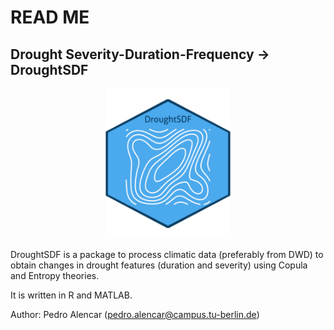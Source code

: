# READ ME

## Drought Severity-Duration-Frequency &rarr; DroughtSDF
<p align="center">
<img src="https://github.com/pedroalencar1/DroughtSDF/blob/master/icon/icon.svg" title="DroughtSDF" alt="DroughtSDF" width="200" height="240"/>
</p>

DroughtSDF is a package to process climatic data (preferably from DWD) to obtain changes in drought features (duration and severity) using Copula and Entropy theories.

It is written in R and MATLAB.

Author: Pedro Alencar (pedro.alencar@campus.tu-berlin.de)
